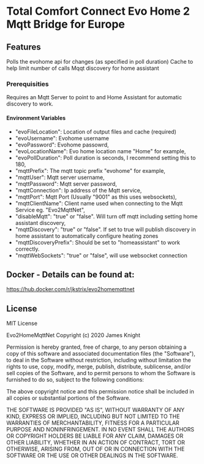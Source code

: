 # Total Comfort Connect Evo Home 2 Mqtt Bridge for Europe

## Features

Polls the evohome api for changes (as specified in poll duration)
Cache to help limit number of calls
Mqqt discovery for home assistant

### Prerequisities

Requires an Mqtt Server to point to and Home Assistant for automatic discovery to work.

#### Environment Variables

* "evoFileLocation": Location of output files and cache (required)
* "evoUsername": Evohome username
* "evoPassword": Evohome passowrd,
* "evoLocationName": Evo home location name "Home" for example,
* "evoPollDuration": Poll duration is seconds, I recommend setting this to 180,
* "mqttPrefix": The mqtt topic prefix "evohome" for example,
* "mqttUser": Mqtt server username,
* "mqttPassword": Mqtt server password,
* "mqttConnection": Ip address of the Mqtt service,
* "mqttPort": Mqtt Port (Usually "9001" as this uses websockets),
* "mqttClientName": Client name used when connecting to the Mqtt Service eg. "Evo2MqttNet",
* "disableMqtt": "true" or "false". Will turn off mqtt including setting home assistant discovery,
* "mqttDiscovery": "true" or "false". If set to true will publish discovery in home assistant to automatically configure heating zones
* "mqttDiscoveryPrefix": Should be set to "homeassistant" to work correctly.
* "mqttWebSockets": "true" or "false", will use websocket connection

## Docker - Details can be found at:
https://hub.docker.com/r/jkstrix/evo2homemqttnet

## License

MIT License

Evo2HomeMqttNet Copyright (c) 2020 James Knight

Permission is hereby granted, free of charge, to any person obtaining a copy
of this software and associated documentation files (the "Software"), to deal
in the Software without restriction, including without limitation the rights
to use, copy, modify, merge, publish, distribute, sublicense, and/or sell
copies of the Software, and to permit persons to whom the Software is
furnished to do so, subject to the following conditions:

The above copyright notice and this permission notice shall be included in all
copies or substantial portions of the Software.

THE SOFTWARE IS PROVIDED "AS IS", WITHOUT WARRANTY OF ANY KIND, EXPRESS OR
IMPLIED, INCLUDING BUT NOT LIMITED TO THE WARRANTIES OF MERCHANTABILITY,
FITNESS FOR A PARTICULAR PURPOSE AND NONINFRINGEMENT. IN NO EVENT SHALL THE
AUTHORS OR COPYRIGHT HOLDERS BE LIABLE FOR ANY CLAIM, DAMAGES OR OTHER
LIABILITY, WHETHER IN AN ACTION OF CONTRACT, TORT OR OTHERWISE, ARISING FROM,
OUT OF OR IN CONNECTION WITH THE SOFTWARE OR THE USE OR OTHER DEALINGS IN THE
SOFTWARE.
